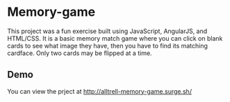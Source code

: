 # Memory-game

This project was a fun exercise built using JavaScript, AngularJS, and HTML/CSS. 
It is a basic memory match game where you can click on blank cards to see what image they have, then you have to find its matching cardface.
Only two cards may be flipped at a time. 

## Demo
You can view the prject at http://alltrell-memory-game.surge.sh/

